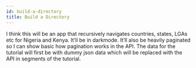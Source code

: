 ```yaml
---
id: build-a-directory
title: Build a Directory
---
```


I think this will be an app that recursively navigates countries, states, LGAs etc for Nigeria and Kenya. It’ll be in darkmode. It’ll also be heavily paginated so I can show basic how pagination works in the API. The data for the tutorial will first be with dummy json data which will be replaced with the API in segments of the tutorial.
